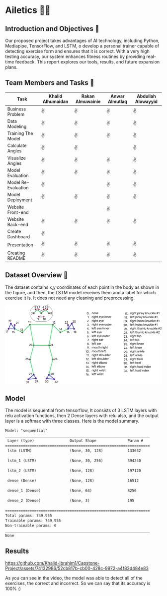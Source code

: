 # Ailetics 💪🏻

## Introduction and Objectives 🎯
Our proposed project takes advantages of AI technology, including Python, Mediapipe, TensorFlow, and LSTM, o develop a personal trainer capable of detecting exercise form and ensures that it is correct. With a very high testing accuracy, our system enhances fitness routines by providing real-time feedback. This report explores our tools, results, and future expansion plans.

## Team Members and Tasks 👥
|Task |Khalid Alhumaidan | Rakan Almuwainie | Anwar Almutlaq | Abdullah Alowayyid
|-|-|-|-|-
|Business Problem|✌|✌|✌ |✌
|Data Modeling|✌|✌|✌|✌
|Training The Model|✌ |✌ |✌|✌
|Calculate Angles|✌| ✌||✌
|Visualize Angles |✌| ✌|✌|✌
|Model Evaluation|✌|✌|✌ |✌
|Model Re-Evaluation|✌||✌|✌
|Model Deployment|✌|✌|✌|✌
|Website Front-end|||✌|
|Website Back-end|✌ |✌ |✌|✌
|Create Dashboard|✌|| |
|Presentation|✌|✌|✌ |✌
|Creating README|✌|✌|✌ |✌



## Dataset Overview 📑

The dataset contains x,y coordinates of each point in the body as shown in the figure, and then, the LSTM model receives them and a label for which exercise it is. It does not need any cleaning and preprocessing.

![poses](media/MediaPipe-pose.jpeg)

## Model

The model is sequential from tensorflow, It consists of 3 LSTM layers with relu activation functions, then 2 Dense layers with relu also, and the output layer is a softmax with three classes. Here is the model summary.
```
Model: "sequential"
_________________________________________________________________
 Layer (type)                Output Shape              Param #   
=================================================================
 lstm (LSTM)                 (None, 30, 128)           133632    
                                                                 
 lstm_1 (LSTM)               (None, 30, 256)           394240    
                                                                 
 lstm_2 (LSTM)               (None, 128)               197120    
                                                                 
 dense (Dense)               (None, 128)               16512     
                                                                 
 dense_1 (Dense)             (None, 64)                8256      
                                                                 
 dense_2 (Dense)             (None, 3)                 195       
                                                                 
=================================================================
Total params: 749,955
Trainable params: 749,955
Non-trainable params: 0
_________________________________________________________________
None
```
##  Results



https://github.com/Khalid-Ibrahim1/Capstone-Project/assets/74132986/52cb817b-cb00-428c-9972-a4f83d484e83



As you can see in the video, the model was able to detect all of the exercises, the correct and incorrect. So we can say that its accuracy is 100% :)
